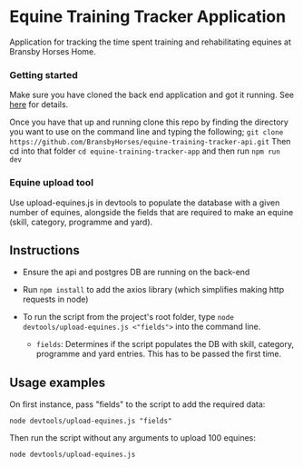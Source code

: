 # Equine Training Tracker Application

Application for tracking the time spent training and rehabilitating equines at Bransby Horses Home.

### Getting started
Make sure you have cloned the back end application and got it running. See [here](https://github.com/BransbyHorses/equine-training-tracker-api) for details.

Once you have that up and running clone this repo by finding the directory you want to use on the command line and typing the following;
`git clone https://github.com/BransbyHorses/equine-training-tracker-api.git`
Then cd into that folder
`cd equine-training-tracker-app`
and then run
`npm run dev`


### Equine upload tool

Use upload-equines.js in devtools to populate the database with a given number of equines, alongside the fields that are required to make an equine (skill, category, programme and yard). 

## Instructions

- Ensure the api and postgres DB are running on the back-end

- Run `npm install` to add the axios library (which simplifies making http requests in node)

- To run the script from the project's root folder, type `node devtools/upload-equines.js <"fields">` into the command line.

    - `fields`: Determines if the script populates the DB with skill, category, programme and yard entries. This has to be passed the first time.

## Usage examples

On first instance, pass "fields" to the script to add the required data:

```
node devtools/upload-equines.js "fields"
``` 

Then run the script without any arguments to upload 100 equines:

```
node devtools/upload-equines.js
``` 


  